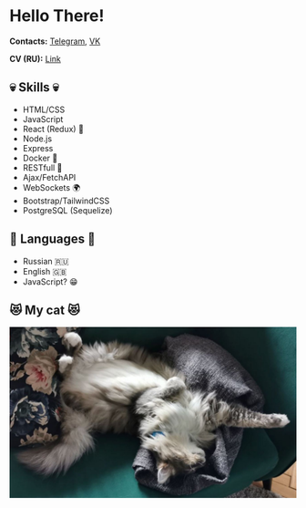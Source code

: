 # Hello There!

**Contacts:** [Telegram](https://t.me/acopalypse 'https://t.me/acopalypse'), [VK](https://vk.com/dumasa 'https://vk.com/dumasa')

**CV (RU):** [Link](https://www.canva.com/design/DAEopmb6AWw/GnbnjXUY2FzeRxxrAChFjw/view?utm_content=DAEopmb6AWw&utm_campaign=designshare&utm_medium=link&utm_source=sharebutton 'https://www.canva.com/design/DAEopmb6AWw/GnbnjXUY2FzeRxxrAChFjw/view?utm_content=DAEopmb6AWw&utm_campaign=designshare&utm_medium=link&utm_source=sharebutton')

## 💀 Skills 💀

- HTML/CSS
- JavaScript
- React (Redux) 🚀
- Node.js
- Express
- Docker 🐳
- RESTfull 🍬
- Ajax/FetchAPI
- WebSockets 🌍
- Bootstrap/TailwindCSS
- PostgreSQL (Sequelize)

## 🚩 Languages 🚩

- Russian 🇷🇺
- English 🇬🇧
- JavaScript? 😁

## 😻 My cat 😻

![Cat](/img/cat-img.jpg)
